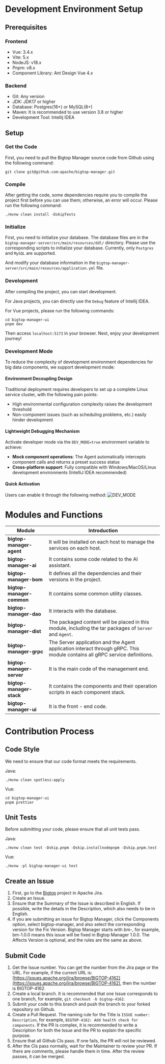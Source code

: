 # Development Environment Setup

## Prerequisites

### Frontend
* Vue: 3.4.x
* Vite: 5.x
* NodeJS: v18.x
* Pnpm: v8.x
* Component Library: Ant Design Vue 4.x

### Backend
* Git: Any version
* JDK: JDK17 or higher
* Database: Postgres(16+) or MySQL(8+)
* Maven: It is recommended to use version 3.8 or higher
* Development Tool: Intellij IDEA

## Setup

### Get the Code
First, you need to pull the Bigtop Manager source code from Github using the following command:

`git clone git@github.com:apache/bigtop-manager.git`

### Compile
After getting the code, some dependencies require you to compile the project first before you can use them; otherwise, an error will occur. Please run the following command:

`./mvnw clean install -DskipTests`

### Initialize
First, you need to initialize your database. The database files are in the `bigtop-manager-server/src/main/resources/ddl/` directory. Please use the corresponding scripts to initialize your database. Currently, only `Postgres` and `MySQL` are supported.

And modify your database information in the `bigtop-manager-server/src/main/resources/application.yml` file.

### Development
After compiling the project, you can start development.

For Java projects, you can directly use the `Debug` feature of Intellij IDEA.

For Vue projects, please run the following commands:

```
cd bigtop-manager-ui
pnpm dev
```

Then access `localhost:5173` in your browser. Next, enjoy your development journey!

### Development Mode
To reduce the complexity of development environment dependencies for big data components, we support development mode:

#### Environment Decoupling Design
Traditional deployment requires developers to set up a complete Linux service cluster, with the following pain points:
* High environmental configuration complexity raises the development threshold
* Non-component issues (such as scheduling problems, etc.) easily hinder development

#### Lightweight Debugging Mechanism
Activate developer mode via the `DEV_MODE=true` environment variable to achieve:
* **Mock component operations**: The Agent automatically intercepts component calls and returns a preset success status
* **Cross-platform support**: Fully compatible with Windows/MacOS/Linux development environments (IntelliJ IDEA recommended)

#### Quick Activation
Users can enable it through the following method: 
![DEV_MODE](https://github.com/user-attachments/assets/d0e59fad-4287-4be5-a57c-d5c656e0dbb2)

# Modules and Functions
| Module                    | Introduction                                                                                                               | 
|---------------------------|----------------------------------------------------------------------------------------------------------------------------|
| **bigtop-manager-agent**  | It will be installed on each host to manage the services on each host.                                                     |
| **bigtop-manager-ai**     | It contains some code related to the AI assistant.                                                                         |
| **bigtop-manager-bom**    | It defines all the dependencies and their versions in the project.                                                         |
| **bigtop-manager-common** | It contains some common utility classes.                                                                                   |
| **bigtop-manager-dao**    | It interacts with the database.                                                                                            |
| **bigtop-manager-dist**   | The packaged content will be placed in this module, including the tar packages of `Server` and `Agent`.                    |
| **bigtop-manager-grpc**   | The Server application and the Agent application interact through gRPC. This module contains all gRPC service definitions. |
| **bigtop-manager-server** | It is the main code of the management end.                                                                                 |
| **bigtop-manager-stack**  | It contains the components and their operation scripts in each component stack.                                            |
| **bigtop-manager-ui**     | It is the front - end code.                                                                                                |

# Contribution Process

## Code Style
We need to ensure that our code format meets the requirements.

Java:
```
./mvnw clean spotless:apply
```

Vue:
```
cd bigtop-manager-ui
pnpm prettier
```

## Unit Tests
Before submitting your code, please ensure that all unit tests pass.

Java:
```
./mvnw clean test -Dskip.pnpm -Dskip.installnodepnpm -Dskip.pnpm.test
```

Vue:
```
./mvnw -pl bigtop-manager-ui test
```

## Create an Issue
1. First, go to the [Bigtop](https://issues.apache.org/jira/projects/BIGTOP) project in Apache Jira.
2. Create an Issue.
3. Ensure that the Summary of the Issue is described in English. If possible, write the details in the Description, which also needs to be in English.
4. If you are submitting an issue for Bigtop Manager, click the Components option, select bigtop-manager, and also select the corresponding version for the Fix Version. Bigtop Manager starts with bm-, for example, bm-1.0.0 means this issue will be fixed in Bigtop Manager 1.0.0. The Affects Version is optional, and the rules are the same as above.

## Submit Code
1. Get the Issue number. You can get the number from the Jira page or the URL. For example, if the current URL is: [https://issues.apache.org/jira/browse/BIGTOP-4162](https://issues.apache.org/jira/browse/BIGTOP-4162), then the number is BIGTOP-4162.
2. Create a local branch. It is recommended that one Issue corresponds to one branch, for example, `git checkout -b bigtop-4162`.
3. Submit your code to this branch and push the branch to your forked repository on Github.
4. Create a Pull Request. The naming rule for the Title is `ISSUE number: Description`, for example, `BIGTOP-4162: Add health check for components`. If the PR is complex, it is recommended to write a Description for both the Issue and the PR to explain the specific purpose.
5. Ensure that all Github CIs pass. If one fails, the PR will not be reviewed.
6. After the CIs pass normally, wait for the Maintainer to review your PR. If there are comments, please handle them in time. After the review passes, it can be merged.